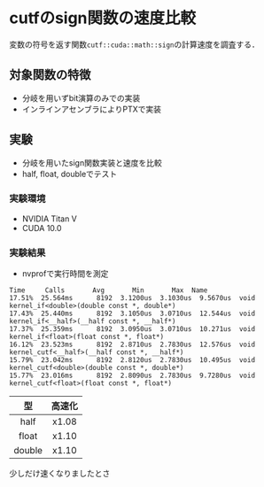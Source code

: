 # cutfのsign関数の速度比較
変数の符号を返す関数`cutf::cuda::math::sign`の計算速度を調査する．

## 対象関数の特徴
- 分岐を用いずbit演算のみでの実装
- インラインアセンブラによりPTXで実装

## 実験
- 分岐を用いたsign関数実装と速度を比較
- half, float, doubleでテスト

### 実験環境
- NVIDIA Titan V
- CUDA 10.0

### 実験結果
- nvprofで実行時間を測定

```
Time     Calls       Avg       Min       Max  Name
17.51%  25.564ms      8192  3.1200us  3.1030us  9.5670us  void kernel_if<double>(double const *, double*)
17.43%  25.440ms      8192  3.1050us  3.0710us  12.544us  void kernel_if<__half>(__half const *, __half*)
17.37%  25.359ms      8192  3.0950us  3.0710us  10.271us  void kernel_if<float>(float const *, float*)
16.12%  23.523ms      8192  2.8710us  2.7830us  12.576us  void kernel_cutf<__half>(__half const *, __half*)
15.79%  23.042ms      8192  2.8120us  2.7830us  10.495us  void kernel_cutf<double>(double const *, double*)
15.77%  23.016ms      8192  2.8090us  2.7830us  9.7280us  void kernel_cutf<float>(float const *, float*)
```

|型    |高速化|
|:----:|:----:|
|half  | x1.08|
|float | x1.10|
|double| x1.10|

少しだけ速くなりましたとさ
